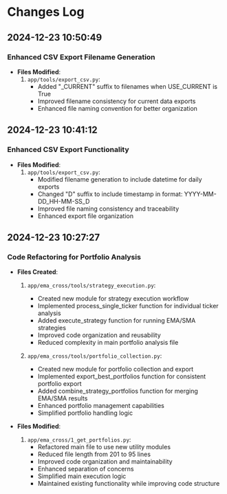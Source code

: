 # Changes Log

## 2024-12-23 10:50:49

### Enhanced CSV Export Filename Generation
- **Files Modified**:
  1. `app/tools/export_csv.py`:
     - Added "_CURRENT" suffix to filenames when USE_CURRENT is True
     - Improved filename consistency for current data exports
     - Enhanced file naming convention for better organization

## 2024-12-23 10:41:12

### Enhanced CSV Export Functionality
- **Files Modified**:
  1. `app/tools/export_csv.py`:
     - Modified filename generation to include datetime for daily exports
     - Changed "D" suffix to include timestamp in format: YYYY-MM-DD_HH-MM-SS_D
     - Improved file naming consistency and traceability
     - Enhanced export file organization

## 2024-12-23 10:27:27

### Code Refactoring for Portfolio Analysis
- **Files Created**:
  1. `app/ema_cross/tools/strategy_execution.py`:
     - Created new module for strategy execution workflow
     - Implemented process_single_ticker function for individual ticker analysis
     - Added execute_strategy function for running EMA/SMA strategies
     - Improved code organization and reusability
     - Reduced complexity in main portfolio analysis file

  2. `app/ema_cross/tools/portfolio_collection.py`:
     - Created new module for portfolio collection and export
     - Implemented export_best_portfolios function for consistent portfolio export
     - Added combine_strategy_portfolios function for merging EMA/SMA results
     - Enhanced portfolio management capabilities
     - Simplified portfolio handling logic

- **Files Modified**:
  1. `app/ema_cross/1_get_portfolios.py`:
     - Refactored main file to use new utility modules
     - Reduced file length from 201 to 95 lines
     - Improved code organization and maintainability
     - Enhanced separation of concerns
     - Simplified main execution logic
     - Maintained existing functionality while improving code structure